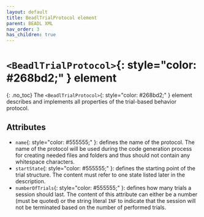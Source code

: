 ```yaml
---
layout: default
title: BeadlTrialProtocol element
parent: BEADL XML
nav_order: 3
has_children: true
---
```

# `<BeadlTrialProtocol>`{: style="color: #268bd2;" } element
{: .no_toc}
The `<BeadlTrialProtocol>`{: style="color: #268bd2;" } element describes and implements all properties of the trial-based behavior protocol.

## Attributes
- `name`{: style="color: #555555;" }: defines the name of the protocol. The name of the protocol will be used during the code generation process for creating needed files and folders and thus should not contain any whitespace characters.
- `startState`{: style="color: #555555;" }: defines the starting point of the trial structure. The content must refer to one state listed later in the description.
- `numberOfTrials`{: style="color: #555555;" }: defines how many trials a session should last. The content of this attribute can either be a number (must be quoted) or the string literal `INF` to indicate that the session will not be terminated based on the number of performed trials.


<!--## Child Elements-->
<!--{: .no_toc }-->
<!--{: .no_toc .text-delta }-->

<!--1. TOC-->
<!--{:toc}-->
